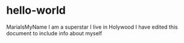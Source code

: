 # hello-world
MariaIsMyName
I am a superstar
I live in Holywood
I have edited this document to include info about myself
